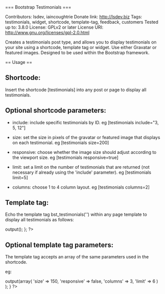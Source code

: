 === Bootstrap Testimonials ===

Contributors: lsdev, iaincoughtrie
Donate link: http://lsdev.biz
Tags: testimonials, widget, shortcode, template-tag, feedback, customers
Tested up to: 3.8.0
License: GPLv2 or later
License URI: http://www.gnu.org/licenses/gpl-2.0.html

Creates a testimonials post type, and allows you to display testimonials on your site using a shortcode, template tag or widget. Use either Gravatar or featured images. Designed to be used within the Bootstrap framework.

== Usage ==

Shortcode:
----------
Insert the shortcode [testimonials] into any post or page to display all testimonials.

Optional shortcode parameters:
--

- include: include specific testimonials by ID. 
	eg [testimonials include="3, 5, 12"]

- size: set the size in pixels of the gravatar or featured image that displays on each testimonial. 
	eg [testimonials size=200]

- responsive: choose whether the image size should adjust according to the viewport size.
	eg [testimonials responsive=true]

- limit: set a limit on the number of testimonials that are returned (not necessary if already using the 'include' parameter).
	eg [testimonials limit=5]

- columns: choose 1 to 4 column layout.
	eg [testimonials columns=2]


Template tag:
-------------
Echo the template tag bst_testimonials('') within any page template to display all testimonials as follows:

<?php 
	if ( class_exists( 'BS_Testimonials' ) ) {
        $BS_Testimonials = new BS_Testimonials();
        echo $BS_Testimonials->output();
    };
?>

Optional template tag parameters:
--

The template tag accepts an array of the same parameters used in the shortcode.

eg:
<?php if ( class_exists( 'BS_Testimonials' ) ) {
    $BS_Testimonials = new BS_Testimonials();
    echo $BS_Testimonials->output(array(                                        
                        'size' => 150,
                        'responsive' => false,
                        'columns' => 3,
                        'limit' => 6
                        )
                    );                 
} ?>